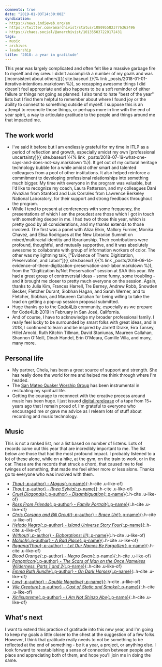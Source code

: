 ```yaml
---
comments: true
date: "2019-01-03T14:30:00Z"
syndication:
- https://news.indieweb.org/en
- https://twitter.com/anarchivist/status/1080955823776362496
- https://chaos.social/@anarchivist/101355037220172431
tags:
- music
- archives
- leadership
title: '2018: a year in gratitude'
---
```


This year was largely complicated and often felt like a massive garbage fire to myself and my crew. I didn't accomplish a number of my goals and was [inconsistent about others]({{ site.baseurl }}{% link _posts/2018-01-01-iterative-intentions.markdown %}), so recapping awesome things I did doesn't feel appropriate and also happens to be a soft reminder of either failure or things not going as planned. I also tend to hate "best of the year" lists but I find them helpful to remember about where I found joy or the ability to connect to something outside of myself. I suppose this is an attempt to reconcile those things, or perhaps more in line with the end of year spirit, a way to articulate gratitude to the people and things around me that impacted me. <!--more-->

## The work world

* I've said it before but I am endlessly grateful for my time in ITLP as a period of reflection and growth, especially amidst my own [professional uncertainty]({{ site.baseurl }}{% link _posts/2018-07-19-what-one-says-and-does-not-say.markdown %}). It get out of my cultural heritage technology bubble for a while amidst other smart and talented colleagues from a pool of other institutions. It also helped reinforce a commitment to developing professional relationships into something much bigger. My time with everyone in the program was valuable, but I'd like to recognize my coach, Laura Patterson, and my colleagues Dani Aivazian from Stanford and Luis Corrales from Lawrence Berkeley National Laboratory, for their support and strong feedback throughout the program.
* While I tend to present at conferences with some frequency, the presentations of which I am the proudest are those which I got in touch with something deeper in me. I had two of those this year, which is pretty good by all considerations, and my thanks extends to those involved. The first was a panel with Aliza Elkin, Mallory Furnier, Monika Chavez, and Elisa Rodrigues at the New Librarian Summit on mixed/multiracial identity and librarianship. Their contributions were profound, thoughtful, and mutually supportive, and it was absolutely awesome to collaborate with group of information workers of color. The other was my lightning talk, ["Evidence of Them: Digitization, Preservation, and Labor"]({{ site.baseurl }}{% link _posts/2018-09-14-evidence-of-them-digitization-preservation-and-labor.markdown %}), from the "Digitization Is/Not Preservation" session at SAA this year. We had a great group of controversial ideas - some funny, some troubling - and it brought me closer to pretty much everyone on the session. Again, thanks to Julia Kim, Frances Harrell, Tre Berney, Andrew Robb, Snowden Becker, Fletcher Durant, Siobhan Hagan, and Sarah Werner, and to Fletcher, Siobhan, and Maureen Callahan for being willing to take the lead on getting a pop-up session proposal submitted.
* Huge thanks go to the [Code4Lib](https://code4lib.org/) community, especially as we prepare for Code4Lib 2019 in February in San José, California.
* And of course, I have to acknowledge my broader professional family. I really feel lucky to be surrounded by smart folks with great ideas, and in 2018, I continued to learn and be inspired by Jarrett Drake, Eira Tansey, Hillel Arnold, Ruth Kitchin Tillman, David Staniunas, Maureen Callahan, Shannon O'Neill, Dinah Handel, Erin O'Meara, Camille Villa, and many, many more.

## Personal life

* My partner, Chela, has been a great source of support and strength. She has really done the world for me and helped me think through where I'm headed.
* The [San Mateo Quaker Worship Group](https://sanmateoquakers.org/) has been instrumental in resituating my spiritual life.
* Getting the courage to reconnect with the creative process around music has been huge. I just issued [digital rerelease](https://blacktent.bandcamp.com/album/poikilohydry) of a tape from 15+ years ago that I remain proud of. I'm grateful to everyone who encouraged me or gave me advice as I relearn lots of stuff about recording and music technology.

## Music

This is not a ranked list, nor a list based on number of listens. Lots of records came out this year that are incredibly important to me. The list below are those that had the most profound impact. I probably listened to a lot of these alone, while on a hike, at the gym, on the train to work, or in the car. These are the records that struck a chord, that caused me to feel twinges of something, that made me feel either more or less alone. Thanks go to everyone who was involved with them.

* [*Thou*{:.p-author} - _Magus_{:.p-name}](https://thou.bandcamp.com/album/magus-2){:.h-cite .u-like-of}
* [*Thou*{:.p-author} - _Rhea Sylvia_{:.p-name}](https://thou.bandcamp.com/album/rhea-sylvia){:.h-cite .u-like-of}
* [*Cruel Diagonals*{:.p-author} - _Disambiguation_{:.p-name}](https://crueldiagonals.bandcamp.com/album/disambiguation){:.h-cite .u-like-of}
* [*Ross From Friends*{:.p-author} - _Family Portrait_{:.p-name}](https://rossfromfriends.bandcamp.com/album/family-portrait-2){:.h-cite .u-like-of}
* [*Chris Corsano and Bill Orcutt*{:.p-author} - _Brace Up!_{:.p-name}](https://billorcutt.bandcamp.com/album/brace-up){:.h-cite .u-like-of}
* [*Helado Negro*{:.p-author} - _Island Universe Story Four_{:.p-name}](https://heladonegro.bandcamp.com/album/island-universe-story-four){:.h-cite .u-like-of}
* [*Without*{:.p-author} - _Elaborations: III_{:.p-name}](https://withoutdoom.bandcamp.com/album/elaborations-iii){:.h-cite .u-like-of}
* [*Moloch*{:.p-author} - _A Bad Place_{:.p-name}](https://feastoftentacles.bandcamp.com/album/a-bad-place-lp){:.h-cite .u-like-of}
* [*Ragana/Thou*{:.p-author} - _Let Our Names Be Forgotten_{:.p-name}](https://ragana.bandcamp.com/album/let-our-names-be-forgotten-split-with-thou){:.h-cite .u-like-of}
* [*Blood Orange*{:.p-author} - _Negro Swan_{:.p-name}](https://bloodorangenyc.bandcamp.com/album/negro-swan){:.h-cite .u-like-of}
* [*Panopticon*{:.p-author} - _The Scars of Man on the Once Nameless Wilderness, Parts 1 and 2_{:.p-name}](https://thetruepanopticon.bandcamp.com/album/the-scars-of-man-on-the-once-nameless-wilderness-i-and-ii){:.h-cite .u-like-of}
* [*Emma Ruth Rundle*{:.p-author} - _On Dark Horses_{:.p-name}](https://emmaruthrundle.bandcamp.com/album/on-dark-horses){:.h-cite .u-like-of}
* [*Low*{:.p-author} - _Double Negative_{:.p-name}](https://lowtheband.bandcamp.com/album/double-negative){:.h-cite .u-like-of}
* [*Vile Creature*{:.p-author} - _Cast of Static and Smoke_{:.p-name}](https://haloofflies.bandcamp.com/album/cast-of-static-and-smoke){:.h-cite .u-like-of}
* [*Xinlisupreme*{:.p-author} - _I Am Not Shinzo Abe_{:.p-name}](https://xinlisupreme.bandcamp.com/album/i-am-not-shinzo-abe){:.h-cite .u-like-of}

## What's next

I want to extend this practice of gratitude into this new year, and I'm going to keep my goals a little closer to the chest at the suggestion of a few folks. However, I think that gratitude really needs to not be something to be reflected at the end of something - be it a year, a project, or anything else.  I look forward to reestablishing a sense of connection between people and place and appreciating both of them, and hope you'll join me in doing the same.

